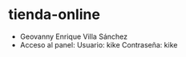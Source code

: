 # tienda-online

- Geovanny Enrique Villa Sánchez
- Acceso al panel:
    Usuario: kike
    Contraseña: kike
